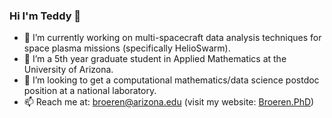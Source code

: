 ### Hi I'm Teddy 👋

- 🔭 I’m currently working on multi-spacecraft data analysis techniques for space plasma missions (specifically HelioSwarm).
- 🌱 I’m a 5th year graduate student in Applied Mathematics at the University of Arizona.
- 👯 I’m looking to get a computational mathematics/data science postdoc position at a national laboratory.
- 📫 Reach me at: broeren@arizona.edu (visit my website: [Broeren.PhD](https://Broeren.PhD))
